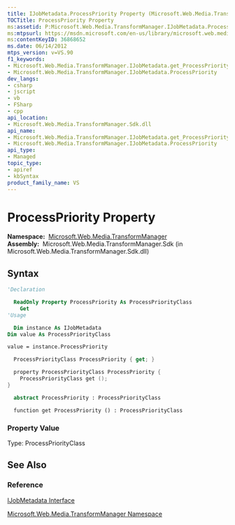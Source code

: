 ```yaml
---
title: IJobMetadata.ProcessPriority Property (Microsoft.Web.Media.TransformManager)
TOCTitle: ProcessPriority Property
ms:assetid: P:Microsoft.Web.Media.TransformManager.IJobMetadata.ProcessPriority
ms:mtpsurl: https://msdn.microsoft.com/en-us/library/microsoft.web.media.transformmanager.ijobmetadata.processpriority(v=VS.90)
ms:contentKeyID: 36868652
ms.date: 06/14/2012
mtps_version: v=VS.90
f1_keywords:
- Microsoft.Web.Media.TransformManager.IJobMetadata.get_ProcessPriority
- Microsoft.Web.Media.TransformManager.IJobMetadata.ProcessPriority
dev_langs:
- csharp
- jscript
- vb
- FSharp
- cpp
api_location:
- Microsoft.Web.Media.TransformManager.Sdk.dll
api_name:
- Microsoft.Web.Media.TransformManager.IJobMetadata.get_ProcessPriority
- Microsoft.Web.Media.TransformManager.IJobMetadata.ProcessPriority
api_type:
- Managed
topic_type:
- apiref
- kbSyntax
product_family_name: VS
---
```


# ProcessPriority Property

**Namespace:**  [Microsoft.Web.Media.TransformManager](microsoft-web-media-transformmanager-namespace.md)  
**Assembly:**  Microsoft.Web.Media.TransformManager.Sdk (in Microsoft.Web.Media.TransformManager.Sdk.dll)

## Syntax

```vb
'Declaration

  ReadOnly Property ProcessPriority As ProcessPriorityClass
    Get
'Usage

  Dim instance As IJobMetadata
Dim value As ProcessPriorityClass

value = instance.ProcessPriority
```

```csharp
  ProcessPriorityClass ProcessPriority { get; }
```

```cpp
  property ProcessPriorityClass ProcessPriority {
    ProcessPriorityClass get ();
}
```

``` fsharp
  abstract ProcessPriority : ProcessPriorityClass
```

```jscript
  function get ProcessPriority () : ProcessPriorityClass
```

### Property Value

Type: ProcessPriorityClass  

## See Also

### Reference

[IJobMetadata Interface](ijobmetadata-interface-microsoft-web-media-transformmanager.md)

[Microsoft.Web.Media.TransformManager Namespace](microsoft-web-media-transformmanager-namespace.md)

